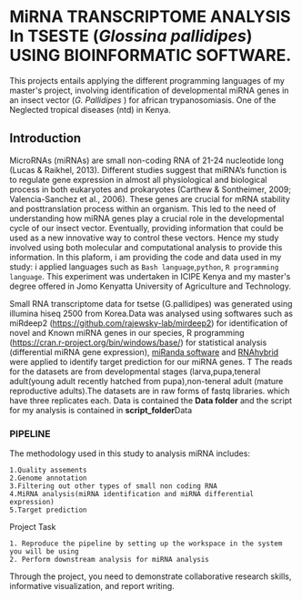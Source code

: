 # MiRNA TRANSCRIPTOME ANALYSIS In TSESTE (*Glossina pallidipes*) USING BIOINFORMATIC SOFTWARE.
This projects entails applying the different programming languages of my master's  project, involving identification of developmental miRNA genes in an insect vector (*G. Pallidipes* ) for african trypanosomiasis. One of the Neglected tropical diseases  (ntd) in Kenya.

## Introduction

MicroRNAs (miRNAs) are small non-coding RNA of 21-24 nucleotide long (Lucas & Raikhel, 2013)⁠. Different studies suggest that miRNA’s function is to regulate gene expression in almost all physiological and biological process in both eukaryotes and prokaryotes (Carthew & Sontheimer, 2009; Valencia-Sanchez et al., 2006). These genes are crucial for mRNA stability and posttranslation process within an organism. This led to the need of understanding how miRNA genes play a crucial role in the developmental cycle of our insect vector. Eventually, providing information that could be used as a new innovative way to control these vectors. Hence my study involved using both molecular and computational analysis to provide this information. In this plaform, i am providing the code and data used in my study: i applied languages such as `Bash language`,`python`, `R programming language`. This experiment was undertaken in ICIPE Kenya and my master's degree offered in Jomo Kenyatta University of Agriculture and Technology. 

Small RNA transcriptome data for tsetse (G.pallidipes) was generated using illumina hiseq 2500 from Korea.Data was analysed using softwares such as  miRdeep2 (https://github.com/rajewsky-lab/mirdeep2)  for identification of novel and Known miRNA genes in our species, R programming (https://cran.r-project.org/bin/windows/base/) for statistical analysis (differential miRNA gene expression), [miRanda software](http://www.mirtoolsgallery.org/miRToolsGallery/node/1055) and [RNAhybrid](https://www.ncbi.nlm.nih.gov/pmc/articles/PMC1538877/) were applied to identify target prediction for our miRNA genes. T
The reads for the datasets are from developmental stages (larva,pupa,teneral adult(young adult recently hatched from pupa),non-teneral adult (mature reproductive adults).The datasets are in raw forms of fastq libraries. which have three replicates each. Data is contained the **Data folder** and the script for my analysis is contained in **script_folder**Data

### PIPELINE

The methodology used in this study to analysis miRNA includes:

    1.Quality assements
    2.Genome annotation
    3.Filtering out other types of small non coding RNA
    4.MiRNA analysis(miRNA identification and miRNA differential expression)
    5.Target prediction

Project Task

    1. Reproduce the pipeline by setting up the workspace in the system you will be using
    2. Perform downstream analysis for miRNA analysis
    
Through the project, you need to demonstrate collaborative research skills, informative visualization, and report writing.

